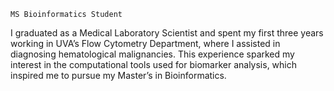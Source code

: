 `MS Bioinformatics Student`

I graduated as a Medical Laboratory Scientist and spent my first three years working in UVA’s Flow Cytometry Department, where I assisted in diagnosing hematological malignancies. This experience sparked my interest in the computational tools used for biomarker analysis, which inspired me to pursue my Master’s in Bioinformatics.
